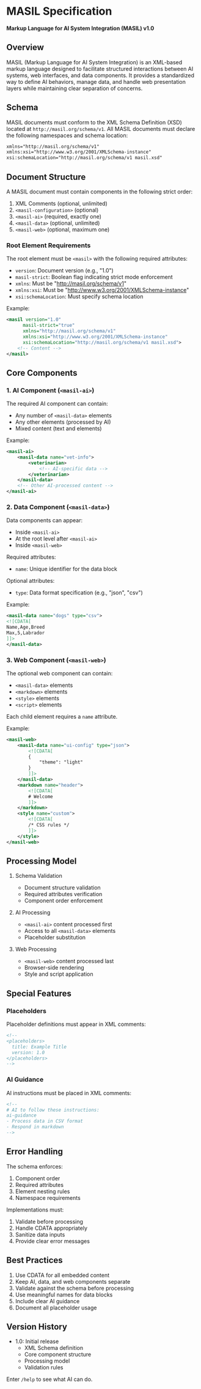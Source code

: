 # MASIL Specification

**Markup Language for AI System Integration (MASIL) v1.0**

## Overview

MASIL (Markup Language for AI System Integration) is an XML-based markup language designed to facilitate structured interactions between AI systems, web interfaces, and data components. It provides a standardized way to define AI behaviors, manage data, and handle web presentation layers while maintaining clear separation of concerns.

## Schema

MASIL documents must conform to the XML Schema Definition (XSD) located at `http://masil.org/schema/v1`. All MASIL documents must declare the following namespaces and schema location:

```xml
xmlns="http://masil.org/schema/v1"
xmlns:xsi="http://www.w3.org/2001/XMLSchema-instance"
xsi:schemaLocation="http://masil.org/schema/v1 masil.xsd"
```

## Document Structure

A MASIL document must contain components in the following strict order:

1. XML Comments (optional, unlimited)
2. `<masil-configuration>` (optional)
3. `<masil-ai>` (required, exactly one)
4. `<masil-data>` (optional, unlimited)
5. `<masil-web>` (optional, maximum one)

### Root Element Requirements

The root element must be `<masil>` with the following required attributes:

- `version`: Document version (e.g., "1.0")
- `masil-strict`: Boolean flag indicating strict mode enforcement
- `xmlns`: Must be "http://masil.org/schema/v1"
- `xmlns:xsi`: Must be "http://www.w3.org/2001/XMLSchema-instance"
- `xsi:schemaLocation`: Must specify schema location

Example:

```xml
<masil version="1.0"
      masil-strict="true"
      xmlns="http://masil.org/schema/v1"
      xmlns:xsi="http://www.w3.org/2001/XMLSchema-instance"
      xsi:schemaLocation="http://masil.org/schema/v1 masil.xsd">
    <!-- Content -->
</masil>
```

## Core Components

### 1. AI Component (`<masil-ai>`)

The required AI component can contain:

- Any number of `<masil-data>` elements
- Any other elements (processed by AI)
- Mixed content (text and elements)

Example:

```xml
<masil-ai>
    <masil-data name="vet-info">
        <veterinarian>
            <!-- AI-specific data -->
        </veterinarian>
    </masil-data>
    <!-- Other AI-processed content -->
</masil-ai>
```

### 2. Data Component (`<masil-data>`)

Data components can appear:

- Inside `<masil-ai>`
- At the root level after `<masil-ai>`
- Inside `<masil-web>`

Required attributes:

- `name`: Unique identifier for the data block

Optional attributes:

- `type`: Data format specification (e.g., "json", "csv")

Example:

```xml
<masil-data name="dogs" type="csv">
<![CDATA[
Name,Age,Breed
Max,5,Labrador
]]>
</masil-data>
```

### 3. Web Component (`<masil-web>`)

The optional web component can contain:

- `<masil-data>` elements
- `<markdown>` elements
- `<style>` elements
- `<script>` elements

Each child element requires a `name` attribute.

Example:

```xml
<masil-web>
    <masil-data name="ui-config" type="json">
        <![CDATA[
        {
            "theme": "light"
        }
        ]]>
    </masil-data>
    <markdown name="header">
        <![CDATA[
        # Welcome
        ]]>
    </markdown>
    <style name="custom">
        <![CDATA[
        /* CSS rules */
        ]]>
    </style>
</masil-web>
```

## Processing Model

1. Schema Validation

   - Document structure validation
   - Required attributes verification
   - Component order enforcement

2. AI Processing

   - `<masil-ai>` content processed first
   - Access to all `<masil-data>` elements
   - Placeholder substitution

3. Web Processing
   - `<masil-web>` content processed last
   - Browser-side rendering
   - Style and script application

## Special Features

### Placeholders

Placeholder definitions must appear in XML comments:

```xml
<!--
<placeholders>
  title: Example Title
  version: 1.0
</placeholders>
-->
```

### AI Guidance

AI instructions must be placed in XML comments:

```xml
<!--
# AI to follow these instructions:
ai-guidance
- Process data in CSV format
- Respond in markdown
-->
```

## Error Handling

The schema enforces:

1. Component order
2. Required attributes
3. Element nesting rules
4. Namespace requirements

Implementations must:

1. Validate before processing
2. Handle CDATA appropriately
3. Sanitize data inputs
4. Provide clear error messages

## Best Practices

1. Use CDATA for all embedded content
2. Keep AI, data, and web components separate
3. Validate against the schema before processing
4. Use meaningful names for data blocks
5. Include clear AI guidance
6. Document all placeholder usage

## Version History

- 1.0: Initial release
  - XML Schema definition
  - Core component structure
  - Processing model
  - Validation rules

Enter `/help` to see what AI can do.
